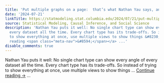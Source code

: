 ```yaml
---
title: 'Put multiple graphs on a page:  that’s what Nathan Yau says, and I agree.'
date: '2024-07-21'
linkTitle: https://statmodeling.stat.columbia.edu/2024/07/21/put-multiple-graphs-on-a-page-thats-what-nathan-yau-says-and-i-agree/
source: Statistical Modeling, Causal Inference, and Social Science
description: 'Nathan Yau puts it well: No single chart type can show every angle of
  every dataset all the time. Every chart type has its trade-offs. So instead of trying
  to show everything at once, use multiple views to show things &#8230; <a href="https://statmodeling.stat.columbia.edu/2024/07/21/put-multiple-graphs-on-a-page-thats-what-nathan-yau-says-and-i-agree/">Continue
  reading <span class="meta-nav">&#8594;</span></a> ...'
disable_comments: true
---
```

Nathan Yau puts it well: No single chart type can show every angle of every dataset all the time. Every chart type has its trade-offs. So instead of trying to show everything at once, use multiple views to show things &#8230; <a href="https://statmodeling.stat.columbia.edu/2024/07/21/put-multiple-graphs-on-a-page-thats-what-nathan-yau-says-and-i-agree/">Continue reading <span class="meta-nav">&#8594;</span></a> ...